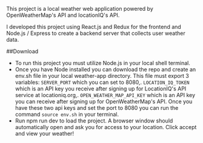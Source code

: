 This project is a local weather web application powered by OpenWeatherMap's API and locationIQ's API.

I developed this project using React.js and Redux for the frontend and Node.js / Express to create a backend server that collects user weather data.

##Download

- To run this project you must utilize Node.js in your local shell terminal.
- Once you have Node installed you can download the repo and create an env.sh file in your local weather-app directory. This file must export 3 variables: `SERVER_PORT` which you can set to 8080,\. `LOCATION_IQ_TOKEN` which is an API key you receive after signing up for LocationIQ's API service at locationiq.org,\. `OPEN_WEATHER_MAP_API_KEY` which is an API key you can receive after signing up for OpenWeatherMap's API. Once you have these two api keys and set the port to 8080 you can run the command `source env.sh` in your terminal.
- Run npm run dev to load the project. A browser window should automatically open and ask you for access to your location. Click accept and view your weather!
